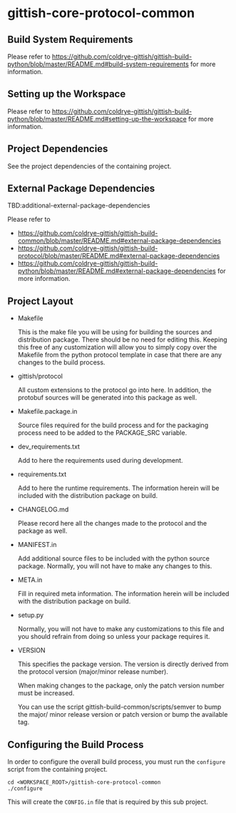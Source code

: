 # gittish-core-protocol-common



## Build System Requirements

Please refer to 
https://github.com/coldrye-gittish/gittish-build-python/blob/master/README.md#build-system-requirements
for more information.


## Setting up the Workspace

Please refer to 
https://github.com/coldrye-gittish/gittish-build-python/blob/master/README.md#setting-up-the-workspace
for more information.


## Project Dependencies

See the project dependencies of the containing project.


## External Package Dependencies

TBD:additional-external-package-dependencies

Please refer to 
* https://github.com/coldrye-gittish/gittish-build-common/blob/master/README.md#external-package-dependencies
* https://github.com/coldrye-gittish/gittish-build-protocol/blob/master/README.md#external-package-dependencies
* https://github.com/coldrye-gittish/gittish-build-python/blob/master/README.md#external-package-dependencies
for more information.


## Project Layout

* Makefile

  This is the make file you will be using for building the sources and
  distribution package. There should be no need for editing this. Keeping this
  free of any customization will allow you to simply copy over the Makefile
  from the python protocol template in case that there are any changes to the
  build process.

* gittish/protocol

  All custom extensions to the protocol go into here. In addition, the protobuf
  sources will be generated into this package as well.

* Makefile.package.in

  Source files required for the build process and for the packaging process
  need to be added to the PACKAGE_SRC variable.

* dev_requirements.txt

  Add to here the requirements used during development.

* requirements.txt

  Add to here the runtime requirements. The information herein will be included
  with the distribution package on build.

* CHANGELOG.md

  Please record here all the changes made to the protocol and the package as
  well.

* MANIFEST.in

  Add additional source files to be included with the python source package.
  Normally, you will not have to make any changes to this.

* META.in

  Fill in required meta information. The information herein will be included
  with the distribution package on build.

* setup.py

  Normally, you will not have to make any customizations to this file and you
  should refrain from doing so unless your package requires it.

* VERSION

  This specifies the package version. The version is directly derived from the
  protocol version (major/minor release number).

  When making changes to the package, only the patch version number must be
  increased.

  You can use the script gittish-build-common/scripts/semver to bump the major/
  minor release version or patch version or bump the available tag.


## Configuring the Build Process

In order to configure the overall build process, you must run the `configure`
script from the containing project.

```
cd <WORKSPACE_ROOT>/gittish-core-protocol-common
./configure
```

This will create the `CONFIG.in` file that is required by this sub project.
